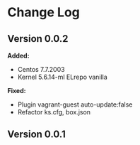 # Change Log

## Version 0.0.2

**Added:**
- Centos 7.7.2003
- Kernel 5.6.14-ml ELrepo vanilla

**Fixed:**
- Plugin vagrant-guest auto-update:false
- Refactor ks.cfg, box.json

## Version 0.0.1
